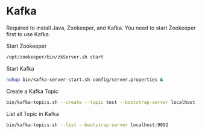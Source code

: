 # Kafka

Required to install Java, Zookeeper, and Kafka. You need to start Zookeeper first to use Kafka.

Start Zookeeper
```bash
/opt/zookeeper/bin/zkServer.sh start
```

Start Kafka
```bash
nohup bin/kafka-server-start.sh config/server.properties &
```

Create a Kafka Topic
```bash
bin/kafka-topics.sh --create --topic test --bootstrap-server localhost:9092 --partitions 1 --replication-factor 1
```

List all Topic in Kafka
```bash
bin/kafka-topics.sh --list --bootstrap-server localhost:9092
```